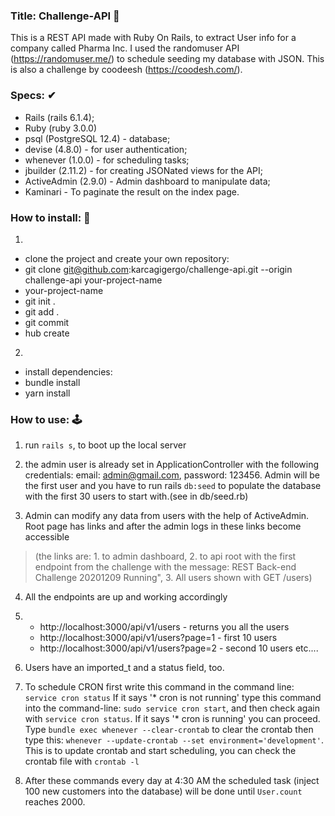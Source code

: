 ### Title: Challenge-API 🚀

This is a REST API made with Ruby On Rails, to extract User info for a company called Pharma Inc.
I used the randomuser API (https://randomuser.me/) to schedule seeding my database with JSON.
This is also a challenge by coodeesh (https://coodesh.com/).

### Specs: ✔
  - Rails (rails 6.1.4);
  - Ruby (ruby 3.0.0)
  - psql (PostgreSQL 12.4) - database;
  - devise (4.8.0) - for user authentication;
  - whenever (1.0.0) - for scheduling tasks;
  - jbuilder (2.11.2) - for creating JSONated views for the API;
  - ActiveAdmin (2.9.0) - Admin dashboard to manipulate data;
  - Kaminari - To paginate the result on the index page.


### How to install: 🧠

1. 
  - clone the project and create your own repository:
  - git clone git@github.com:karcagigergo/challenge-api.git --origin challenge-api your-project-name
  - your-project-name
  - git init .
  - git add .
  - git commit
  - hub create
2.  
  - install dependencies:
  - bundle install
  - yarn install

### How to use: 🕹


1. run `rails s`, to boot up the local server

2. the admin user is already set in ApplicationController with the following credentials: email: admin@gmail.com, password: 123456. Admin will be the first user and you have to run rails `db:seed` to populate the database with the first 30 users to start with.(see in db/seed.rb)

3. Admin can modify any data from users with the help of ActiveAdmin. Root page has links and after the admin logs in these links become accessible 

> (the links are: 1. to admin dashboard, 2. to api root with the first endpoint from the challenge with the message: REST Back-end Challenge 20201209 Running", 3. All users shown with GET /users)

4. All the endpoints are up and working accordingly

5. - http://localhost:3000/api/v1/users - returns you all the users
   - http://localhost:3000/api/v1/users?page=1 - first 10 users
   - http://localhost:3000/api/v1/users?page=2 - second 10 users etc.... 

5. Users have an imported_t and a status field, too.

6. To schedule CRON first write this command in the command line: `service cron status`
   If it says '* cron is not running' type this command into the command-line: `sudo service cron start`, and then check
   again with `service cron status`. If it says '* cron is running' you can proceed.
   Type `bundle exec whenever --clear-crontab` to clear the crontab then type this: `whenever --update-crontab --set environment='development'`. This is to update crontab and start scheduling, you can check the crontab file with
   `crontab -l`

7. After these commands every day at 4:30 AM the scheduled task (inject 100 new customers into the database) will be done until `User.count` reaches 2000.

